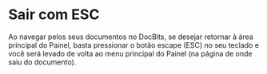 # Sair com ESC

Ao navegar pelos seus documentos no DocBits, se desejar retornar à área principal do Painel, basta pressionar o botão escape (ESC) no seu teclado e você será levado de volta ao menu principal do Painel (na página de onde saiu do documento).
